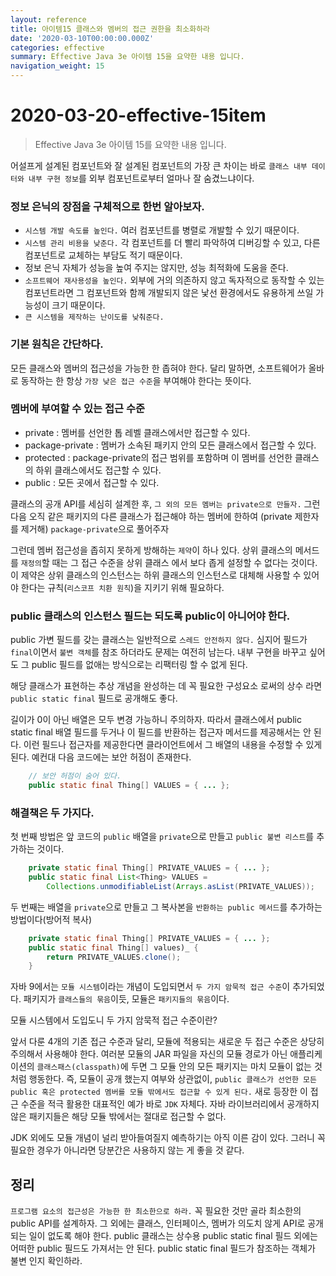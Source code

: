 ```yaml
---
layout: reference
title: 아이템15 클래스와 멤버의 접근 권한을 최소화하라
date: '2020-03-10T00:00:00.000Z'
categories: effective
summary: Effective Java 3e 아이템 15을 요약한 내용 입니다.
navigation_weight: 15
---
```


# 2020-03-20-effective-15item

> Effective Java 3e 아이템 15를 요약한 내용 입니다.

어설프게 설계된 컴포넌트와 잘 설계된 컴포넌트의 가장 큰 차이는 바로 `클래스 내부 데이터와 내부 구현 정보`를 외부 컴포넌트로부터 얼마나 잘 숨겼느냐이다.

### 정보 은닉의 장점을 구체적으로 한번 알아보자.

* `시스템 개발 속도를 높인다.` 여러 컴포넌트를 병렬로 개발할 수 있기 때문이다.
* `시스템 관리 비용을 낮춘다.` 각 컴포넌트를 더 빨리 파악하여 디버깅할 수 있고, 다른 컴포넌트로 교체하는 부담도 적기 때문이다.
* 정보 은닉 자체가 성능을 높여 주지는 않지만, 성능 최적화에 도움을 준다.
* `소프트웨어 재사용성을 높인다.` 외부에 거의 의존하지 않고 독자적으로 동작할 수 있는 컴포넌트라면 그 컴포넌트와 함께 개발되지 않은 낯선 환경에서도 유용하게 쓰일 가능성이 크기 때문이다.
* `큰 시스템을 제작하는 난이도를 낮춰준다.`

### 기본 원칙은 간단하다.

모든 클래스와 멤버의 접근성을 가능한 한 좁혀야 한다. 달리 말하면, 소프트웨어가 올바로 동작하는 한 항상 `가장 낮은 접근 수준`을 부여해야 한다는 뜻이다.

### 멤버에 부여할 수 있는 접근 수준

* private : 멤버를 선언한 톱 레벨 클래스에서만 접근할 수 있다.
* package-private : 멤버가 소속된 패키지 안의 모든 클래스에서 접근할 수 있다.
* protected : package-private의 접근 범위를 포함하며 이 멤버를 선언한 클래스의 하위 클래스에서도 접근할 수 있다.
* public : 모든 곳에서 접근할 수 있다.

클래스의 공개 API를 세심히 설계한 후, `그 외의 모든 멤버는 private으로 만들자.` 그런 다음 오직 같은 패키지의 다른 클래스가 접근해야 하는 멤버에 한하여 \(private 제한자를 제거해\) `package-private`으로 풀어주자

그런데 멤버 접근성을 좁히지 못하게 방해하는 `제약`이 하나 있다. 상위 클래스의 메서드를 `재정의`할 때는 그 접근 수준을 상위 클래스 에서 보다 좁게 설정할 수 없다는 것이다. 이 제약은 상위 클래스의 인스턴스는 하위 클래스의 인스턴스로 대체해 사용할 수 있어야 한다는 규칙\(`리스코프 치환 원칙`\)을 지키기 위해 필요하다.

### public 클래스의 인스턴스 필드는 되도록 public이 아니어야 한다.

public 가변 필드를 갖는 클래스는 일반적으로 `스레드 안전하지 않다.` 심지어 필드가 `final`이면서 `불변 객체`를 참조 하더라도 문제는 여전히 남는다. 내부 구현을 바꾸고 싶어도 그 public 필드를 없애는 방식으로는 리팩터링 할 수 없게 된다.

해당 클래스가 표현하는 추상 개념을 완성하는 데 꼭 필요한 구성요소 로써의 상수 라면 `public static final` 필드로 공개해도 좋다.

길이가 0이 아닌 배열은 모두 변경 가능하니 주의하자. 따라서 클래스에서 public static final 배열 필드를 두거나 이 필드를 반환하는 접근자 메서드를 제공해서는 안 된다. 이런 필드나 접근자를 제공한다면 클라이언트에서 그 배열의 내용을 수정할 수 있게 된다. 예컨대 다음 코드에는 보안 허점이 존재한다.

```java
    // 보안 허점이 숨어 있다. 
    public static final Thing[] VALUES = { ... };
```

### 해결책은 두 가지다.

첫 번째 방법은 앞 코드의 `public` 배열을 `private`으로 만들고 `public 불변 리스트`를 추가하는 것이다.

```java
    private static final Thing[] PRIVATE_VALUES = { ... };
    public static final List<Thing> VALUES = 
        Collections.unmodifiableList(Arrays.asList(PRIVATE_VALUES));
```

두 번째는 배열을 `private`으로 만들고 그 복사본을 `반환하는 public 메서드`를 추가하는 방법이다\(방어적 복사\)

```java
    private static final Thing[] PRIVATE_VALUES = { ... };
    public static final Thing[] values)_ {
        return PRIVATE_VALUES.clone();
    }
```

자바 9에서는 `모듈 시스템`이라는 개념이 도입되면서 `두 가지 암묵적 접근 수준`이 추가되었다. 패키지가 `클래스들의 묶음`이듯, 모듈은 `패키지들의 묶음`이다.

모듈 시스템에서 도입도니 두 가지 암묵적 접근 수준이란?

앞서 다룬 4개의 기존 접근 수준과 달리, 모듈에 적용되는 새로운 두 접근 수준은 상당히 주의해서 사용해야 한다. 여러분 모듈의 JAR 파일을 자신의 모듈 경로가 아닌 애플리케이션의 `클래스패스(classpath)`에 두면 그 모듈 안의 모든 패키지는 마치 모듈이 없는 것처럼 행동한다. 즉, 모듈이 공개 했는지 여부와 상관없이, `public 클래스가 선언한 모든 public 혹은 protected 멤버를 모듈 밖에서도 접근할 수 있게 된다.` 새로 등장한 이 접근 수준을 적극 활용한 대표적인 예가 바로 `JDK` 자체다. 자바 라이브러리에서 공개하지 않은 패키지들은 해당 모듈 밖에서는 절대로 접근할 수 없다.

JDK 외에도 모듈 개념이 널리 받아들여질지 예측하기는 아직 이른 감이 있다. 그러니 꼭 필요한 경우가 아니라면 당분간은 사용하지 않는 게 좋을 것 같다.

## 정리

`프로그램 요소의 접근성은 가능한 한 최소한으로 하라.` 꼭 필요한 것만 골라 최소한의 public API를 설계하자. 그 외에는 클래스, 인터페이스, 멤버가 의도치 않게 API로 공개 되는 일이 없도록 해야 한다. public 클래스는 상수용 public static final 필드 외에는 어떠한 public 필드도 가져서는 안 된다. public static final 필드가 참조하는 객체가 불변 인지 확인하라.

